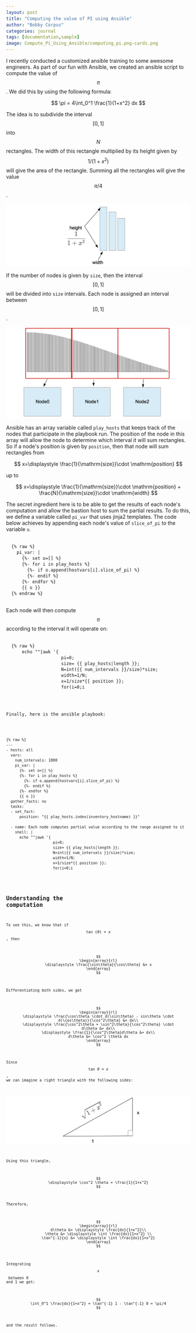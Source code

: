 ```yaml
---
layout: post
title: "Computing the value of PI using Ansible"
author: "Bobby Corpus"
categories: journal
tags: [documentation,sample]
image: Compute_Pi_Using_Ansible/computing_pi.png-cards.png
---
```


I recently conducted a customized ansible training to some awesome engineers. As part of our fun with Ansible, we created an ansible script to compute the value of $$\pi$$. We did this by using the following formula:

$$
\pi = 4\int_0^1 \frac{1}{1+x^2} dx 
$$

The idea is to subdivide the interval $$[0,1]$$ into $$N$$ rectangles. The width of this rectangle multiplied by its height given by $$1/(1+x^2)$$ will give the area of the rectangle. Summing all the rectangles will give the value $$\pi/4$$.  


![/assets/img/Compute_Pi_Using_Ansible/sum_rectangles.png](/assets/img/Compute_Pi_Using_Ansible/sum_rectangles.png)

If the number of nodes is given by ```size```, then the interval $$[0,1]$$ will be divided into ```size``` intervals. Each node is assigned an interval between $$[0,1]$$. 

![/assets/img/Compute_Pi_Using_Ansible/pi_subdivision.png](/assets/img/Compute_Pi_Using_Ansible/pi_subdivision.png)

Ansible has an array variable called ```play_hosts``` that keeps track of the nodes that participate in the playbook run. The position of the node in this array will allow the node to determine which interval it will sum rectangles. So if a node's position is given by ```position```, then that node will sum rectangles from

$$
x=\displaystyle \frac{1}{\mathrm{size}}\cdot \mathrm{position}
$$

up to


$$
x=\displaystyle \frac{1}{\mathrm{size}}\cdot \mathrm{position} + \frac{N}{\mathrm{size}}\cdot \mathrm{width}
$$


The secret ingredient here is to be able to get the results of each node's computation and allow the bastion host to sum the partial results. To do this, we define a variable called ```pi_var``` that uses jinja2 templates. The code below achieves by appending each node's value of ```slice_of_pi``` to the variable ```o```.

<pre>
  <code>
  {% raw %}
    pi_var: |
      {%- set o=[] %}
      {%- for i in play_hosts %}
        {%- if o.append(hostvars[i].slice_of_pi) %}
        {%- endif %} 
      {%- endfor %}
      {{ o }}
  {% endraw %}
  </code>
</pre>


Each node will then compute $$\pi$$ according to the interval it will operate on:

<pre>
  <code>
  {% raw %}
      echo ""|awk '{
                     pi=0;
                     size= {{ play_hosts|length }};
                     N=int({{ num_intervals }}/size)*size;
                     width=1/N;
                     x=1/size*{{ position }}; 
                     for(i=0;i<N/size;i++){
                       x=x+width; 
                       pi=pi+1/(1+x*x)
                     };
                     print 4*pi/N
                   }'
   {% endraw %}
  </code>
</pre>

Finally, here is the ansible playbook:

<pre>
  <code>
{% raw %}
---
- hosts: all
  vars:
    num_intervals: 1000
    pi_var: |
      {%- set o=[] %}
      {%- for i in play_hosts %}
        {%- if o.append(hostvars[i].slice_of_pi) %}
        {%- endif %} 
      {%- endfor %}
      {{ o }}
  gather_facts: no
  tasks:
  - set_fact:
      position: "{{ play_hosts.index(inventory_hostname) }}"

  - name: Each node computes partial value according to the range assigned to it
    shell: |
      echo ""|awk '{
                     pi=0;
                     size= {{ play_hosts|length }};
                     N=int({{ num_intervals }}/size)*size;
                     width=1/N;
                     x=1/size*{{ position }}; 
                     for(i=0;i<N/size;i++){
                       x=x+width; 
                       pi=pi+1/(1+x*x)
                     };
                     print 4*pi/N
                   }'
    register: pi_reg

  - set_fact:
      slice_of_pi: "{{ pi_reg.stdout }}"

  - name: Print partial sums from all nodes
    debug: 
      var: pi_var
    run_once: true
    delegate_to: 127.0.0.1

  - name: Sum to get the value of Pi 
    set_fact:
      pi: '{{ pi_var|map("float")|sum }}'

  - name: Print value of Pi 
    debug: 
      var: pi
    run_once: true
    delegate_to: 127.0.0.1
{% endraw %}
  </code>
</pre>

## Understanding the computation

To see this, we know that if $$\tan(\theta) = x$$, then 

$$
\begin{array}{rl}
\displaystyle \frac{\sin\theta}{\cos\theta} &= x
\end{array}
$$

Differentiating both sides, we get

$$
\begin{array}{rl}
\displaystyle \frac{\cos\theta \cdot d(\sin\theta) - sin\theta \cdot d(\cos\theta)}{\cos^2\theta} &= dx\\
\displaystyle \frac{\cos^2\theta + \sin^2\theta}{\cos^2\theta} \cdot d\theta &= dx\\
\displaystyle \frac{1}{\cos^2\theta}d\theta &= dx\\
d\theta &= \cos^2 \theta dx
\end{array}
$$ 

Since $$\tan\theta = x$$, we can imagine a right triangle with the following sides:

![/assets/img/Compute_Pi_Using_Ansible/tangent_triangle.png](/assets/img/Compute_Pi_Using_Ansible/tangent_triangle.png)

Using this triangle, 

$$
\displaystyle \cos^2 \theta = \frac{1}{1+x^2}
$$

Therefore,

$$
\begin{array}{rl}
d\theta &= \displaystyle \frac{dx}{1+x^2}\\
\theta &= \displaystyle \int \frac{dx}{1+x^2} \\
\tan^{-1}{x} &= \displaystyle \int \frac{dx}{1+x^2}
\end{array}
$$

Integrating $$x$$ between 0 and 1 we get:

$$
\int_0^1 \frac{dx}{1+x^2} = \tan^{-1} 1 - \tan^{-1} 0 = \pi/4
$$ 

and the result follows.




